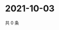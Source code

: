 # 2021-10-03

共 0 条

<!-- BEGIN WEIBO -->
<!-- 最后更新时间 Sun Oct 03 2021 13:11:52 GMT+0800 (China Standard Time) -->

<!-- END WEIBO -->
